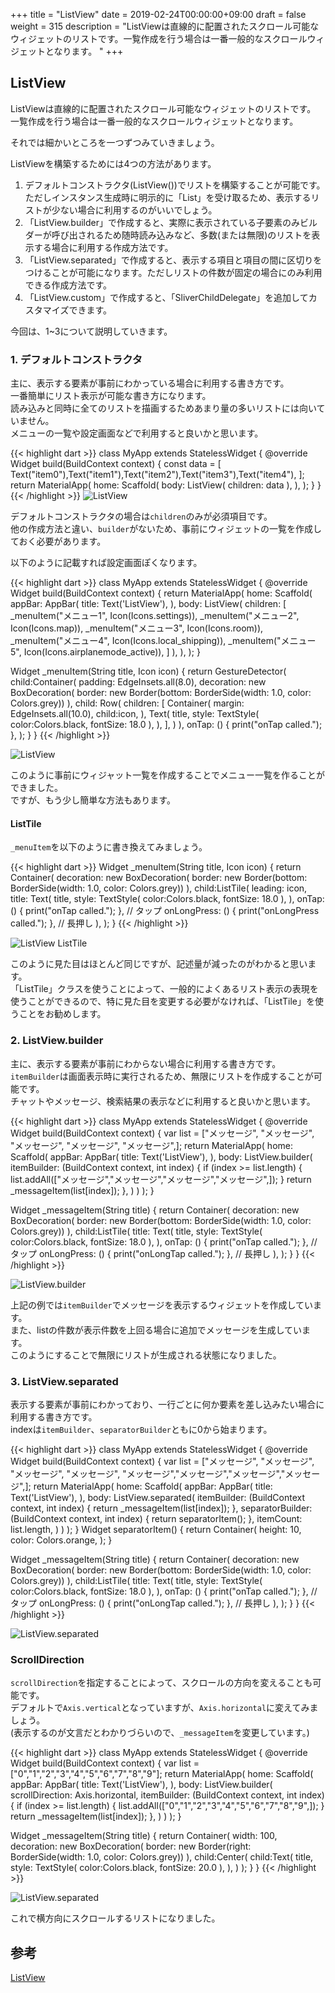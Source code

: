 +++
title = "ListView"
date = 2019-02-24T00:00:00+09:00
draft = false
weight = 315
description = "ListViewは直線的に配置されたスクロール可能なウィジェットのリストです。一覧作成を行う場合は一番一般的なスクロールウィジェットとなります。 "
+++

<span id="list_view"></span>
## ListView

ListViewは直線的に配置されたスクロール可能なウィジェットのリストです。
一覧作成を行う場合は一番一般的なスクロールウィジェットとなります。  

それでは細かいところを一つずつみていきましょう。

ListViewを構築するためには4つの方法があります。

1. デフォルトコンストラクタ(ListView())でリストを構築することが可能です。ただしインスタンス生成時に明示的に「List<Widget>」を受け取るため、表示するリストが少ない場合に利用するのがいいでしょう。
2. 「ListView.builder」で作成すると、実際に表示されている子要素のみビルダーが呼び出されるため随時読み込みなど、多数(または無限)のリストを表示する場合に利用する作成方法です。
3. 「ListView.separated」で作成すると、表示する項目と項目の間に区切りをつけることが可能になります。ただしリストの件数が固定の場合にのみ利用できる作成方法です。
4. 「ListView.custom」で作成すると、「SliverChildDelegate」を追加してカスタマイズできます。

今回は、1~3について説明していきます。

### 1. デフォルトコンストラクタ

主に、表示する要素が事前にわかっている場合に利用する書き方です。  
一番簡単にリスト表示が可能な書き方になります。  
読み込みと同時に全てのリストを描画するためあまり量の多いリストには向いていません。  
メニューの一覧や設定画面などで利用すると良いかと思います。  

{{< highlight dart >}}
class MyApp extends StatelessWidget {
  @override
  Widget build(BuildContext context) {
    const data = [
      Text("item0"),Text("item1"),Text("item2"),Text("item3"),Text("item4"),
    ];
    return MaterialApp(
      home: Scaffold(
        body: ListView(
          children: data
        ),
      ),
    );
  }
}
{{< /highlight >}}
<img src="/images/basic/layout/05/listview_01.png" style="min-width:300px;max-width:600px;" alt="ListView"/>

デフォルトコンストラクタの場合は``children``のみが必須項目です。  
他の作成方法と違い、``builder``がないため、事前にウィジェットの一覧を作成しておく必要があります。  

以下のように記載すれば設定画面ぽくなります。

{{< highlight dart >}}
class MyApp extends StatelessWidget {
  @override
  Widget build(BuildContext context) {
    return MaterialApp(
      home: Scaffold(
        appBar: AppBar(
          title: Text('ListView'),
        ),
        body: ListView(
          children: [
            _menuItem("メニュー1", Icon(Icons.settings)),
            _menuItem("メニュー2", Icon(Icons.map)),
            _menuItem("メニュー3", Icon(Icons.room)),
            _menuItem("メニュー4", Icon(Icons.local_shipping)),
            _menuItem("メニュー5", Icon(Icons.airplanemode_active)),
          ]
        ),
      ),
    );
  }

  Widget _menuItem(String title, Icon icon) {
    return GestureDetector(
      child:Container(
        padding: EdgeInsets.all(8.0),
        decoration: new BoxDecoration(
          border: new Border(bottom: BorderSide(width: 1.0, color: Colors.grey))
        ),
        child: Row(
          children: <Widget>[
            Container(
              margin: EdgeInsets.all(10.0),
              child:icon,
            ),
            Text(
              title,
              style: TextStyle(
                color:Colors.black,
                fontSize: 18.0
              ),
            ),
          ],
        )
      ),
      onTap: () {
        print("onTap called.");
      },
    );
  }
}
{{< /highlight >}}

<img src="/images/basic/layout/05/listview_02.png" style="min-width:300px;max-width:600px;" alt="ListView"/>

このように事前にウィジャット一覧を作成することでメニュー一覧を作ることができました。  
ですが、もう少し簡単な方法もあります。   

<span id="list_tile"></span>
#### ListTile
``_menuItem``を以下のように書き換えてみましょう。  

{{< highlight dart >}}
  Widget _menuItem(String title, Icon icon) {
    return Container(
      decoration: new BoxDecoration(
        border: new Border(bottom: BorderSide(width: 1.0, color: Colors.grey))
      ),
      child:ListTile(
        leading: icon,
        title: Text(
          title,
          style: TextStyle(
            color:Colors.black,
            fontSize: 18.0
          ),
        ),
        onTap: () {
          print("onTap called.");
        }, // タップ
        onLongPress: () {
          print("onLongPress called.");
        }, // 長押し
      ),
    );
  }
{{< /highlight >}}

<img src="/images/basic/layout/05/listview_03.png" style="min-width:300px;max-width:600px;" alt="ListView ListTile"/>

このように見た目はほとんど同じですが、記述量が減ったのがわかると思います。  
「ListTile」クラスを使うことによって、一般的によくあるリスト表示の表現を使うことができるので、特に見た目を変更する必要がなければ、「ListTile」を使うことをお勧めします。

### 2. ListView.builder

主に、表示する要素が事前にわからない場合に利用する書き方です。  
``itemBuilder``は画面表示時に実行されるため、無限にリストを作成することが可能です。  
チャットやメッセージ、検索結果の表示などに利用すると良いかと思います。 

{{< highlight dart >}}
class MyApp extends StatelessWidget {
  @override
  Widget build(BuildContext context) {
    var list = ["メッセージ", "メッセージ", "メッセージ", "メッセージ", "メッセージ",];
    return MaterialApp(
      home: Scaffold(
        appBar: AppBar(
          title: Text('ListView'),
        ),
        body: ListView.builder(
          itemBuilder: (BuildContext context, int index) {
            if (index >= list.length) {
              list.addAll(["メッセージ","メッセージ","メッセージ","メッセージ",]);
            }
            return _messageItem(list[index]);
          },
        )
      )
    );
  }

  Widget _messageItem(String title) {
    return Container(
      decoration: new BoxDecoration(
        border: new Border(bottom: BorderSide(width: 1.0, color: Colors.grey))
      ),
      child:ListTile(
        title: Text(
          title,
          style: TextStyle(
            color:Colors.black,
            fontSize: 18.0
          ),
        ),
        onTap: () {
          print("onTap called.");
        }, // タップ
        onLongPress: () {
          print("onLongTap called.");
        }, // 長押し
      ),
    );
  }
}
{{< /highlight >}}

<img src="/images/basic/layout/05/listview_04.png" style="min-width:300px;max-width:600px;" alt="ListView.builder"/>

上記の例では``itemBuilder``でメッセージを表示するウィジェットを作成しています。  
また、listの件数が表示件数を上回る場合に追加でメッセージを生成しています。  
このようにすることで無限にリストが生成される状態になりました。

### 3. ListView.separated

表示する要素が事前にわかっており、一行ごとに何か要素を差し込みたい場合に利用する書き方です。  
indexは``itemBuilder``、``separatorBuilder``ともに0から始まります。

{{< highlight dart >}}
class MyApp extends StatelessWidget {
  @override
  Widget build(BuildContext context) {
    var list = ["メッセージ", "メッセージ", "メッセージ", "メッセージ", "メッセージ","メッセージ","メッセージ","メッセージ",];
    return MaterialApp(
      home: Scaffold(
        appBar: AppBar(
          title: Text('ListView'),
        ),
        body: ListView.separated(
          itemBuilder: (BuildContext context, int index) {
            return _messageItem(list[index]);
          },
          separatorBuilder: (BuildContext context, int index) {
            return separatorItem();
          },
          itemCount: list.length,
        )
      )
    );
  }
  Widget separatorItem() {
    return Container(
      height: 10,
      color: Colors.orange,
    );
  }

  Widget _messageItem(String title) {
    return Container(
      decoration: new BoxDecoration(
        border: new Border(bottom: BorderSide(width: 1.0, color: Colors.grey))
      ),
      child:ListTile(
        title: Text(
          title,
          style: TextStyle(
            color:Colors.black,
            fontSize: 18.0
          ),
        ),
        onTap: () {
          print("onTap called.");
        }, // タップ
        onLongPress: () {
          print("onLongTap called.");
        }, // 長押し
      ),
    );
  }
}
{{< /highlight >}}

<img src="/images/basic/layout/05/listview_05.png" style="min-width:300px;max-width:600px;" alt="ListView.separated"/>


### ScrollDirection

``scrollDirection``を指定することによって、スクロールの方向を変えることも可能です。  
デフォルトで``Axis.vertical``となっていますが、``Axis.horizontal``に変えてみましょう。  
(表示するのが文言だとわかりづらいので、``_messageItem``を変更しています。)

{{< highlight dart >}}
class MyApp extends StatelessWidget {
  @override
  Widget build(BuildContext context) {
    var list = ["0","1","2","3","4","5","6","7","8","9"];
    return MaterialApp(
        home: Scaffold(
            appBar: AppBar(
              title: Text('ListView'),
            ),
            body: ListView.builder(
              scrollDirection: Axis.horizontal,
              itemBuilder: (BuildContext context, int index) {
                if (index >= list.length) {
                  list.addAll(["0","1","2","3","4","5","6","7","8","9",]);
                }
                return _messageItem(list[index]);
              },
            )
        )
    );
  }

  Widget _messageItem(String title) {
    return Container(
      width: 100,
      decoration: new BoxDecoration(
          border: new Border(right: BorderSide(width: 1.0, color: Colors.grey))
      ),
      child:Center(
        child:Text(
          title,
          style: TextStyle(
              color:Colors.black,
              fontSize: 20.0
          ),
        ),
      )
    );
  }
}
{{< /highlight >}}

<img src="/images/basic/layout/05/listview_06.png" style="min-width:300px;max-width:600px;" alt="ListView.separated"/>


これで横方向にスクロールするリストになりました。


## 参考

[ListView](https://docs.flutter.io/flutter/widgets/ListView-class.html)
